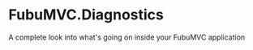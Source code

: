 FubuMVC.Diagnostics
===================

A complete look into what's going on inside your FubuMVC application